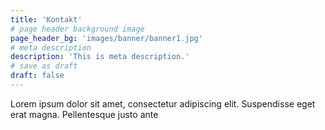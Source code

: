 ```yaml
---
title: 'Kontakt'
# page header background image
page_header_bg: 'images/banner/banner1.jpg'
# meta description
description: 'This is meta description.'
# save as draft
draft: false
---
```


Lorem ipsum dolor sit amet, consectetur adipiscing elit. Suspendisse eget erat magna. Pellentesque justo ante
